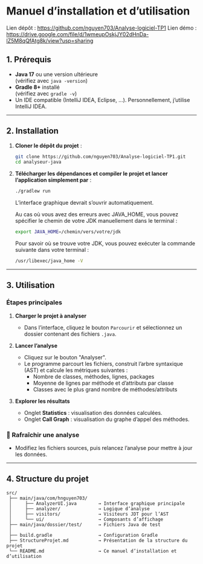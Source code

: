 # Manuel d’installation et d’utilisation

Lien dépôt : https://github.com/nguyen703/Analyse-logiciel-TP1
Lien démo : https://drive.google.com/file/d/1wmeupOskjJY02dHnDa-lZ5M8qQfAtg8k/view?usp=sharing

## 1. Prérequis

- **Java 17** ou une version ultérieure  
  (vérifiez avec `java -version`)
- **Gradle 8+** installé  
  (vérifiez avec `gradle -v`)
- Un IDE compatible (IntelliJ IDEA, Eclipse, ...). Personnellement, j’utilise IntelliJ IDEA.

---

## 2. Installation

1. **Cloner le dépôt du projet** :

   ```bash
   git clone https://github.com/nguyen703/Analyse-logiciel-TP1.git
   cd analyseur-java
   ```

2. **Télécharger les dépendances et compiler le projet et lancer l’application simplement par** :

   ```bash
   ./gradlew run
   ```

    L’interface graphique devrait s’ouvrir automatiquement.

    Au cas où vous avez des erreurs avec JAVA_HOME, vous pouvez spécifier le chemin de votre JDK manuellement
    dans le terminal :

    ```bash
    export JAVA_HOME=/chemin/vers/votre/jdk
    ```

    Pour savoir où se trouve votre JDK, vous pouvez exécuter la commande suivante dans votre terminal :

    ```bash
    /usr/libexec/java_home -V
    ```
---

## 3. Utilisation

### Étapes principales

1. **Charger le projet à analyser**
   - Dans l’interface, cliquez le bouton `Parcourir` et sélectionnez un dossier contenant des fichiers `.java`.

2. **Lancer l’analyse**
   - Cliquez sur le bouton "Analyser".
   - Le programme parcourt les fichiers, construit l’arbre syntaxique (AST) et calcule les métriques suivantes :
     - Nombre de classes, méthodes, lignes, packages
     - Moyenne de lignes par méthode et d’attributs par classe
     - Classes avec le plus grand nombre de méthodes/attributs

3. **Explorer les résultats**
   - Onglet **Statistics** : visualisation des données calculées.
   - Onglet **Call Graph** : visualisation du graphe d’appel des méthodes.

### 🔄 Rafraîchir une analyse
   - Modifiez les fichiers sources, puis relancez l’analyse pour mettre à jour les données.

---

## 4. Structure du projet

```
src/
 ├── main/java/com/hnguyen703/
 │     ├── AnalyzerUI.java        → Interface graphique principale
 │     ├── analyzer/              → Logique d’analyse
 │     ├── visitors/              → Visiteurs JDT pour l’AST
 │     └── ui/                    → Composants d’affichage
 ├── main/java/dossier/test/      → Fichiers Java de test
 │
 ├── build.gradle                 → Configuration Gradle
 ├── StructureProjet.md           → Présentation de la structure du projet
 └── README.md                    → Ce manuel d’installation et d’utilisation
```
